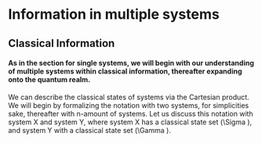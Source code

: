 # Information in multiple systems

## Classical Information

#### As in the section for single systems, we will begin with our understanding of multiple systems within classical information, thereafter expanding onto the quantum realm.

We can describe the classical states of systems via the Cartesian product. We will begin by formalizing the notation with two systems, for simplicities sake, thereafter with n-amount of systems. Let us discuss this notation with system X and system Y, where system X has a classical state set \(\Sigma \), and system Y with a classical state set \(\Gamma \).